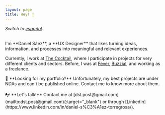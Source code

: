```yaml
---
layout: page
title: Hey! 👋
---
```



*Switch to [español](https://danielszt.github.io/).*

<br>
I'm **Daniel Sáez**, a **UX Designer** that likes turning ideas, information, and processes into meaningful and relevant experiences.


Currently, I work at [The Cocktail](https://the-cocktail.com/en), where I participate in projects for very different clients and sectors. Before, I was at [Fever](https://feverup.com/), [Buzzial](https://buzzial.com/), and working as a freelance.
<br>
<div class="message">
  👀 **Looking for my portfolio?** Unfortunately, my best projects are under NDAs and can't be published online. Contact me to know more about them.
</div>

<br>
📭 **Let's talk!** Contact me at [dst.post@gmail.com](mailto:dst.post@gmail.com){:target="_blank"} or through [LinkedIn](https://www.linkedin.com/in/daniel-s%C3%A1ez-torregrosa/).


